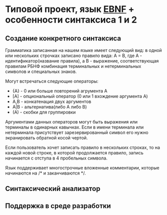 # Типовой проект, язык [EBNF](lang/EBNF.md) + особенности синтаксиса 1 и 2

## Создание конкретного синтаксиса

Грамматика записанная на нашем языке имеет следующий вид: в одной или нескольких строчках записано правило вида: A = B, где A - идентификатор(название правила), а B - выражение, соответствующая правилам РБНФ комбинация терминальных и нетерминальных символов и специальных знаков.

Могут встречаться следующие операторы:

 * {A} - 0 или больше повторений агрумента A
 * \[A\] - опциональный оператор (0 или 1 вхождение аргумента A)
 * A,B - конкатенация двух аргументов
 * A|B - альтернатива(либо A либо B)
 * (A) - скобки для группировки
 
Аргументами данных операторов могут быть выражения или терминалы в одинарных кавычках. Если в имени терминала или нетерминала присутствует зарезервированный символ его нужно экранировать обратной косой чертой.

Если пользователь хочет записать правило в нескольких строках, то на каждой новой строке, в которой продолжается правило, запись начинается с отступа в 4 пробельных символа.

Язык поддерживает многострочные вложенные комментарии, которые начинаются на /* и заканчиваются */.

## Синтаксический анализатор

## Поддержка в среде разработки

